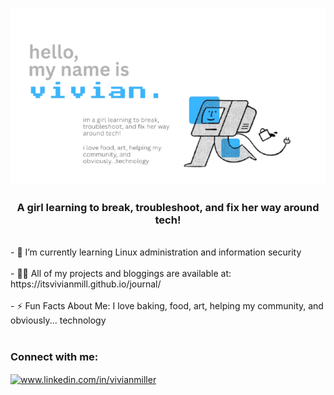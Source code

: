 ![cover](https://github.com/itsvivianmill/itsvivianmill/blob/main/assets/hello__my_name_is_vivian-removebg-preview.png?raw=true)

<h3 align="center"> 
  A girl learning to break, troubleshoot, and fix her way around tech!
</h3>
    <br>
    - 🌱 I’m currently learning Linux administration and information security
    <br>
        <br>
    - 👨‍💻 All of my projects and bloggings are available at: https://itsvivianmill.github.io/journal/
    <br>
        <br>
    - ⚡ Fun Facts About Me: I love baking, food, art, helping my community, and obviously... technology<br><br>

<h3 align="left">
  Connect with me:
</h3>
    <p align="left">
      <a href="https://linkedin.com/in/www.linkedin.com/in/vivianmiller" target="blank">
        <img align="center" src="https://raw.githubusercontent.com/rahuldkjain/github-profile-readme-generator/master/src/images/icons/Social/linked-in-alt.svg" alt="www.linkedin.com/in/vivianmiller" height="30" width="40" />
      </a>

<!-- Proudly created with GPRM ( https://gprm.itsvg.in ) -->
